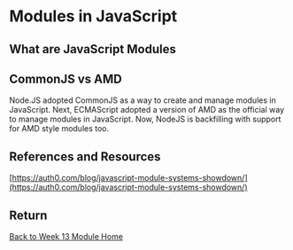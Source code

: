 # Modules in JavaScript

## What are JavaScript Modules

## CommonJS vs AMD

Node.JS adopted CommonJS as a way to create and manage modules in JavaScript. Next, ECMAScript adopted a version of AMD as the official way to manage modules in JavaScript. Now, NodeJS is backfilling with support for AMD style modules too.

## References and Resources

[https://auth0.com/blog/javascript-module-systems-showdown/](https://auth0.com/blog/javascript-module-systems-showdown/)

## Return

[Back to Week 13 Module Home](./README.md)
